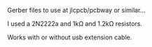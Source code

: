 Gerber files to use at jlcpcb/pcbway or similar...

I used a 2N2222a and 1kΩ and 1.2kΩ resistors.

Works with or without usb extension cable.
